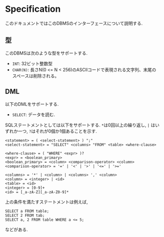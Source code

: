 # Specification

このドキュメントではこのDBMSのインターフェースについて説明する.

## 型
このDBMSは次のような型をサポートする. 

- `INT`: 32ビット整数型
- `CHAR(N)`: 長さN(0 <= N < 256)のASCIIコードで表現される文字列、末尾のスペースは削除される。

## DML

以下のDMLをサポートする.

- `SELECT`: データを読む.

SQLステートメントとしては以下をサポートする.
`*`は0回以上の繰り返し, `|` はいずれか一つ, `?`はそれが0個か1個あることを示す.

```
<statement> = ( <select-statement> ) ";"
<select-statement> = "SELECT" <columns> "FROM" <table> <where-clause>

<where-clause> = ( "WHERE" <expr> )?
<expr> = <boolean_primary>
<boolean_primary> = <column> <comparison-operator> <column>
<comparison-operator> = '=' | '<' | '>' | '<=' | '>='

<columns> = '*' | <column> | <columns> ',' <column>
<column> = <integer> | <id>
<table> = <id>
<integer> = [0-9]+
<id> = [_a-zA-Z][_a-zA-Z0-9]*
```

上の条件を満たすステートメントは例えば, 
```
SELECT a FROM table;
SELECT 2 FROM tab;
SELECT a, 2 FROM table WHERE a <= 5;
```
などがある.